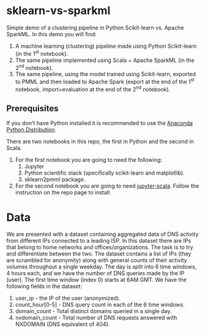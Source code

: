 # sklearn-vs-sparkml
Simple demo of a clustering pipeline in Python Scikit-learn vs. Apache SparkML.
In this demo you will find:
1. A machine learning (clustering) pipeline made using Python Scikit-learn (in the 1<sup>st</sup> notebook).
2. The same pipeline implemented using Scala + Apache SparkML (in the 2<sup>nd</sup> notebook).
3. The same pipeline, using the model trained using Scikit-learn, exported to PMML and then loaded to Apache Spark (export at the end of the 1<sup>st</sup> notebook, import+evaluation at the end of the 2<sup>nd</sup> notebook).

## Prerequisites
If you don't have Python installed it is recommended to use the [Anaconda Python Distribution](https://www.anaconda.com/download/).

There are two notebooks in this repo, the first in Python and the second in Scala.
1. For the first notebook you are going to need the following:
    1. Jupyter
    1. Python scientific stack (specifically scikit-learn and matplotlib).
    1. sklearn2pmml package.
1. For the second notebook you are going to need [jupyter-scala](https://github.com/jupyter-scala/jupyter-scala). Follow the instruction on the repo page to install.

# Data
We are presented with a dataset containing aggregated data of DNS activity from different IPs connected to a leading ISP. In this dataset there are IPs that belong to home networks and offices/organizations. The task is to try and differentiate between the two.
The dataset contains a list of IPs (they are scrambled for anonymity) along with general counts of their activity volumes throughout a single weekday. The day is split into 6 time windows, 4 hours each, and we have the number of DNS queries made by the IP (user). The first time window (index 0) starts at 6AM GMT.
We have the following fields in the dataset:
1. user_ip - the IP of the user (anonymized).
1. count_hour[0-5] - DNS query count in each of the 6 time windows.
1. domain_count - Total distinct domains queried in a single day.
1. nxdomain_count - Total number of DNS requests answered with NXDOMAIN (DNS equivalent of 404).

